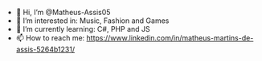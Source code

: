 - 👋 Hi, I’m @Matheus-Assis05
- 👀 I’m interested in: Music, Fashion and Games
- 🌱 I’m currently learning: C#, PHP and JS
- 📫 How to reach me: https://www.linkedin.com/in/matheus-martins-de-assis-5264b1231/
